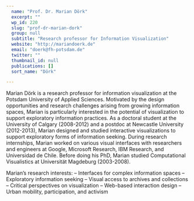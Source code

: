 ```yaml
---
  name: "Prof. Dr. Marian Dörk"
  excerpt: ""
  wp_id: 220
  slug: "prof-dr-marian-dork"
  group: null
  subtitle: "Research professor for Information Visualization"
  website: "http://mariandoerk.de"
  email: "doerk@fh-potsdam.de"
  twitter: ""
  thumbnail_id: null
  publications: []
  sort_name: "Dörk"

---
```

Marian Dörk is a research professor for information visualization at the Potsdam University of Applied Sciences. Motivated by the design opportunities and research challenges arising from growing information spaces, Marian is particularly interested in the potential of visualization to support exploratory information practices. As a doctoral student at the University of Calgary (2008-2012) and a postdoc at Newcastle University (2012-2013), Marian designed and studied interactive visualizations to support exploratory forms of information seeking. During research internships, Marian worked on various visual interfaces with researchers and engineers at Google, Microsoft Research, IBM Research, and Universidad de Chile. Before doing his PhD, Marian studied Computational Visualistics at Universität Magdeburg (2003-2008).

Marian’s research interests:
– Interfaces for complex information spaces
– Exploratory information seeking
– Visual access to archives and collections
– Critical perspectives on visualization
– Web-based interaction design
– Urban mobility, participation, and activism